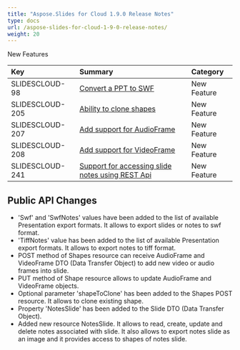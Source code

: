 ```yaml
---
title: "Aspose.Slides for Cloud 1.9.0 Release Notes"
type: docs
url: /aspose-slides-for-cloud-1-9-0-release-notes/
weight: 20
---
```


New Features

|**Key** |**Summary** |**Category** |
| :- | :- | :- |
|SLIDESCLOUD-98|[Convert a PPT to SWF](/slidescloud/working-with-document/)|New Feature|
|SLIDESCLOUD-205|[Ability to clone shapes](/slidescloud/working-with-shapes/)|New Feature|
|SLIDESCLOUD-207|[Add support for AudioFrame](/slidescloud/working-with-shapes/)|New Feature|
|SLIDESCLOUD-208|[Add support for VideoFrame](/slidescloud/working-with-shapes/)|New Feature|
|SLIDESCLOUD-241|[Support for accessing slide notes using REST Api](/slidescloud/working-with-notesslides/)|New Feature|
## **Public API Changes**
- 'Swf' and 'SwfNotes' values have been added to the list of available Presentation export formats. It allows to export slides or notes to swf format.
- 'TiffNotes' value has been added to the list of available Presentation export formats. It allows to export notes to tiff format.
- POST method of Shapes resource can receive AudioFrame and VideoFrame DTO (Data Transfer Object) to add new video or audio frames into slide.
- PUT method of Shape resource allows to update AudioFrame and VideoFrame objects.
- Optional parameter 'shapeToClone' has been added to the Shapes POST resource. It allows to clone existing shape.
- Property 'NotesSlide' has been added to the Slide DTO (Data Transfer Object).
- Added new resource NotesSlide. It allows to read, create, update and delete notes associated with slide. It also allows to export notes slide as an image and it provides access to shapes of notes slide.
